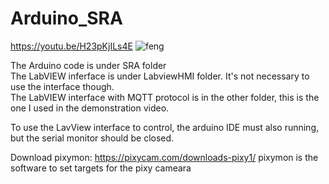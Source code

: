 # Arduino_SRA

https://youtu.be/H23pKjILs4E
![feng](https://user-images.githubusercontent.com/50966363/210206197-09419f32-44da-4d80-af51-88b5452c47a0.png)

The Arduino code is under SRA folder\
The LabVIEW inferface is under LabviewHMI folder. It's not necessary to use the interface though.\
The LabVIEW interface with MQTT protocol is in the other folder, this is the one I used in the demonstration video.


To use the LavView interface to control, the arduino IDE must also running, but the serial monitor should be closed.


Download pixymon: 
https://pixycam.com/downloads-pixy1/
pixymon is the software to set targets for the pixy cameara
